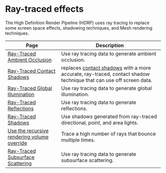 # Ray-traced effects
The High Definition Render Pipeline (HDRP) uses ray tracing to replace some screen space effects, shadowing techniques, and Mesh rendering techniques.

| Page | Description |
|-|-|
|[Ray-Traced Ambient Occlusion](Ray-Traced-Ambient-Occlusion.md)|Use ray tracing data to generate ambient occlusion.|
|[Ray-Traced Contact Shadows](Ray-Traced-Contact-Shadows.md)|replaces [contact shadows](Override-Contact-Shadows.md) with a more accurate, ray-traced, contact shadow technique that can use off screen data.|
| [Ray-Traced Global Illumination](Ray-Traced-Global-Illumination.md) | Use ray tracing data to generate global illumination. |
|[Ray-Traced Reflections](Ray-Traced-Reflections.md)|Use ray tracing data to generate reflections.|
|[Ray-Traced Shadows](Ray-Traced-Shadows.md)|Use shadows generated from ray-traced directional, point, and area lights.|
|[Use the recursive rendering volume override](Ray-Tracing-Recursive-Rendering.md)|Trace a high number of rays that bounce multiple times.|
|[Ray-Traced Subsurface Scattering](Ray-Traced-Subsurface-Scattering.md) |Use ray tracing data to generate subsurface scattering.|


